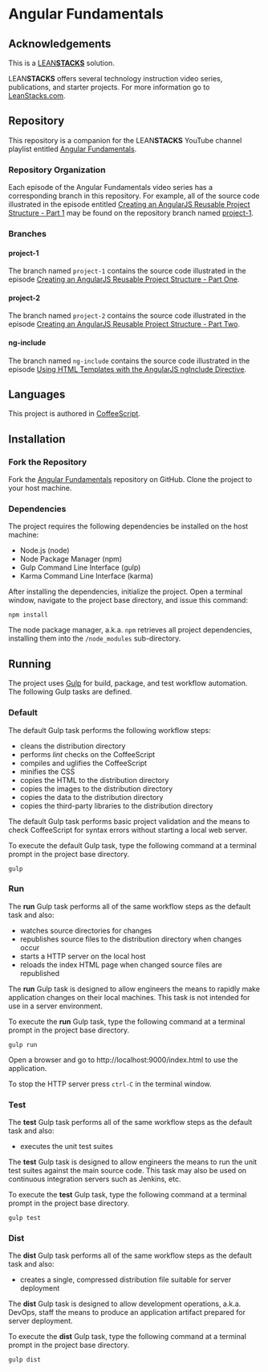 # Angular Fundamentals

## Acknowledgements

This is a [LEAN**STACKS**](http://www.leanstacks.com) solution.

LEAN**STACKS** offers several technology instruction video series, publications, and starter projects.  For more information go to [LeanStacks.com](http://www.leanstacks.com/).

## Repository

This repository is a companion for the LEAN**STACKS** YouTube channel playlist entitled [Angular Fundamentals](https://www.youtube.com/playlist?list=PLGDwUiT1wr696cif6lV8V4-HKGbDzR7iZ).

### Repository Organization

Each episode of the Angular Fundamentals video series has a corresponding branch in this repository.  For example, all of the source code illustrated in the episode entitled [Creating an AngularJS Reusable Project Structure - Part 1](https://youtu.be/IeGv_hz2H5U?list=PLGDwUiT1wr696cif6lV8V4-HKGbDzR7iZ) may be found on the repository branch named [project-1](https://github.com/mwarman/angular-fundamentals/tree/project-1).

### Branches

#### project-1

The branch named `project-1` contains the source code illustrated in the episode [Creating an AngularJS Reusable Project Structure - Part One](https://youtu.be/IeGv_hz2H5U?list=PLGDwUiT1wr696cif6lV8V4-HKGbDzR7iZ).

#### project-2

The branch named `project-2` contains the source code illustrated in the episode [Creating an AngularJS Reusable Project Structure - Part Two](https://youtu.be/mJoNJJn69wg?list=PLGDwUiT1wr696cif6lV8V4-HKGbDzR7iZ).

#### ng-include

The branch named `ng-include` contains the source code illustrated in the episode [Using HTML Templates with the AngularJS ngInclude Directive](https://youtu.be/KtrUCmTxeXk?list=PLGDwUiT1wr696cif6lV8V4-HKGbDzR7iZ).


## Languages

This project is authored in [CoffeeScript](http://coffeescript.org/).

## Installation

### Fork the Repository

Fork the [Angular Fundamentals](https://github.com/mwarman/angular-fundamentals) repository on GitHub.  Clone the project to your host machine.

### Dependencies

The project requires the following dependencies be installed on the host machine:

* Node.js (node)
* Node Package Manager (npm)
* Gulp Command Line Interface (gulp)
* Karma Command Line Interface (karma)

After installing the dependencies, initialize the project.  Open a terminal window, navigate to the project base directory, and issue this command:
```
npm install
```

The node package manager, a.k.a. `npm` retrieves all project dependencies, installing them into the `/node_modules` sub-directory.

## Running

The project uses [Gulp](http://gulpjs.com) for build, package, and test workflow automation.  The following Gulp tasks are defined.

### Default

The default Gulp task performs the following workflow steps:

* cleans the distribution directory
* performs *lint* checks on the CoffeeScript
* compiles and uglifies the CoffeeScript
* minifies the CSS
* copies the HTML to the distribution directory
* copies the images to the distribution directory
* copies the data to the distribution directory
* copies the third-party libraries to the distribution directory

The default Gulp task performs basic project validation and the means to check CoffeeScript for syntax errors without starting a local web server.

To execute the default Gulp task, type the following command at a terminal prompt in the project base directory.

```
gulp
```

### Run

The **run** Gulp task performs all of the same workflow steps as the default task and also:

* watches source directories for changes
* republishes source files to the distribution directory when changes occur
* starts a HTTP server on the local host
* reloads the index HTML page when changed source files are republished

The **run** Gulp task is designed to allow engineers the means to rapidly make application changes on their local machines.  This task is not intended for use in a server environment.

To execute the **run** Gulp task, type the following command at a terminal prompt in the project base directory.

```
gulp run
```

Open a browser and go to http://localhost:9000/index.html to use the application.

To stop the HTTP server press `ctrl-C` in the terminal window.

### Test

The **test** Gulp task performs all of the same workflow steps as the default task and also:

* executes the unit test suites

The **test** Gulp task is designed to allow engineers the means to run the unit test suites against the main source code.  This task may also be used on continuous integration servers such as Jenkins, etc.

To execute the **test** Gulp task, type the following command at a terminal prompt in the project base directory.

```
gulp test
```

### Dist

The **dist** Gulp task performs all of the same workflow steps as the default task and also:

* creates a single, compressed distribution file suitable for server deployment

The **dist** Gulp task is designed to allow development operations, a.k.a. DevOps, staff the means to produce an application artifact prepared for server deployment.

To execute the **dist** Gulp task, type the following command at a terminal prompt in the project base directory.

```
gulp dist
```
